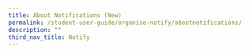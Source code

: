 ```yaml
---
title: About Notifications (New)
permalink: /student-user-guide/organise-notify/aboutnotifications/
description: ""
third_nav_title: Notify
---
```

